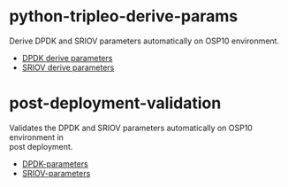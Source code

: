 # python-tripleo-derive-params

Derive DPDK and SRIOV parameters automatically on OSP10 environment.

* [DPDK derive parameters](https://github.com/redhat-nfvpe/python-tripleo-derive-params/tree/master/dpdk-derive-params)
* [SRIOV derive parameters](https://github.com/redhat-nfvpe/python-tripleo-derive-params/tree/master/sriov-derive-params)

# post-deployment-validation                                                    
                                                                                
Validates the DPDK and SRIOV parameters automatically on OSP10 environment in   
post deployment.                                                                
                                                                                
* [DPDK-parameters](https://github.com/redhat-nfvpe/python-tripleo-derive-params/tree/master/post-deployment-validation/DPDK-Parameters)
* [SRIOV-parameters](https://github.com/redhat-nfvpe/python-tripleo-derive-params/tree/master/post-deployment-validation/SRIOV-parameters)

